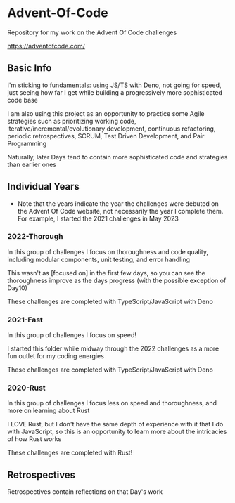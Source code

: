 # Advent-Of-Code

Repository for my work on the Advent Of Code challenges

https://adventofcode.com/


## Basic Info

I'm sticking to fundamentals: using JS/TS with Deno, not going for speed, just
seeing how far I get while building a progressively more sophisticated code base

I am also using this project as an opportunity to practice some Agile strategies
such as prioritizing working code, iterative/incremental/evolutionary
development, continuous refactoring, periodic retrospectives, SCRUM, Test Driven
Development, and Pair Programming

Naturally, later Days tend to contain more sophisticated code and strategies
than earlier ones

## Individual Years

- Note that the years indicate the year the challenges were debuted on the Advent Of Code website, not necessarily the year I complete them. For example, I started the 2021 challenges in May 2023

### 2022-Thorough

In this group of challenges I focus on thoroughness and code quality, including modular components, unit testing, and error handling

This wasn't as [focused on] in the first few days, so you can see the thoroughness improve as the days progress (with the possible exception of Day10)

These challenges are completed with TypeScript/JavaScript with Deno

### 2021-Fast

In this group of challenges I focus on speed!

I started this folder while midway through the 2022 challenges as a more fun outlet for my coding energies

These challenges are completed with TypeScript/JavaScript with Deno

### 2020-Rust

In this group of challenges I focus less on speed and thoroughness, and more on learning about Rust

I LOVE Rust, but I don't have the same depth of experience with it that I do with JavaScript, so this is an opportunity to learn more about the intricacies of how Rust works

These challenges are completed with Rust!

## Retrospectives

Retrospectives contain reflections on that Day's work